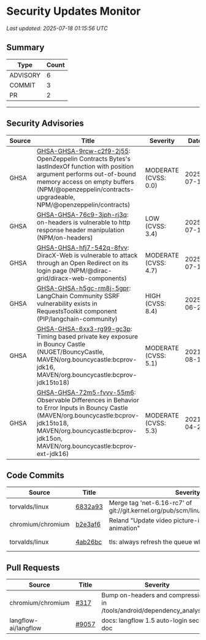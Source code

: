 # Security Updates Monitor

*Last updated: 2025-07-18 01:15:56 UTC*

## Summary
| Type | Count |
|------|-------|
| ADVISORY | 6 |
| COMMIT | 3 |
| PR | 2 |

---

## Security Advisories

| Source | Title | Severity | Date |
|--------|-------|----------|------|
| GHSA | [GHSA-GHSA-9rcw-c2f9-2j55](https://github.com/advisories/GHSA-9rcw-c2f9-2j55): OpenZeppelin Contracts Bytes's lastIndexOf function with position argument performs out-of-bound memory access on empty buffers (NPM/@openzeppelin/contracts-upgradeable, NPM/@openzeppelin/contracts) | MODERATE (CVSS: 0.0) | 2025-07-17 |
| GHSA | [GHSA-GHSA-76c9-3jph-rj3q](https://github.com/advisories/GHSA-76c9-3jph-rj3q): on-headers is vulnerable to http response header manipulation (NPM/on-headers) | LOW (CVSS: 3.4) | 2025-07-17 |
| GHSA | [GHSA-GHSA-hfj7-542q-8fvv](https://github.com/advisories/GHSA-hfj7-542q-8fvv): DiracX-Web is vulnerable to attack through an Open Redirect on its login page (NPM/@dirac-grid/diracx-web-components) | MODERATE (CVSS: 4.7) | 2025-07-17 |
| GHSA | [GHSA-GHSA-h5gc-rm8j-5gpr](https://github.com/advisories/GHSA-h5gc-rm8j-5gpr): LangChain Community SSRF vulnerability exists in RequestsToolkit component  (PIP/langchain-community) | HIGH (CVSS: 8.4) | 2025-06-23 |
| GHSA | [GHSA-GHSA-6xx3-rg99-gc3p](https://github.com/advisories/GHSA-6xx3-rg99-gc3p): Timing based private key exposure in Bouncy Castle (NUGET/BouncyCastle, MAVEN/org.bouncycastle:bcprov-jdk16, MAVEN/org.bouncycastle:bcprov-jdk15to18) | MODERATE (CVSS: 5.1) | 2021-08-13 |
| GHSA | [GHSA-GHSA-72m5-fvvv-55m6](https://github.com/advisories/GHSA-72m5-fvvv-55m6): Observable Differences in Behavior to Error Inputs in Bouncy Castle (MAVEN/org.bouncycastle:bcprov-jdk15to18, MAVEN/org.bouncycastle:bcprov-jdk15on, MAVEN/org.bouncycastle:bcprov-ext-jdk16) | MODERATE (CVSS: 5.3) | 2021-04-22 |

## Code Commits

| Source | Title | Severity | Date |
|--------|-------|----------|------|
| torvalds/linux | [6832a93](https://github.com/torvalds/linux/commit/6832a9317eee280117cd695fa885b2b7a7a38daf) | Merge tag 'net-6.16-rc7' of git://git.kernel.org/pub/scm/linux/kernel/git/netdev/net | 2025-07-17 |
| chromium/chromium | [b2e3af6](https://github.com/chromium/chromium/commit/b2e3af66b3d34e1414ef87bee0a9a11319f688b1) | Reland "Update video picture-in-picture window title animation" | 2025-07-17 |
| torvalds/linux | [4ab26bc](https://github.com/torvalds/linux/commit/4ab26bce3969f8fd925fe6f6f551e4d1a508c68b) | tls: always refresh the queue when reading sock | 2025-07-16 |

## Pull Requests

| Source | Title | Severity | Date |
|--------|-------|----------|------|
| chromium/chromium | [#317](https://github.com/chromium/chromium/pull/317) | Bump on-headers and compression in /tools/android/dependency_analysis/js | 2025-07-17 |
| langflow-ai/langflow | [#9057](https://github.com/langflow-ai/langflow/pull/9057) | docs: langflow 1.5 auto-login security doc | 2025-07-17 |

